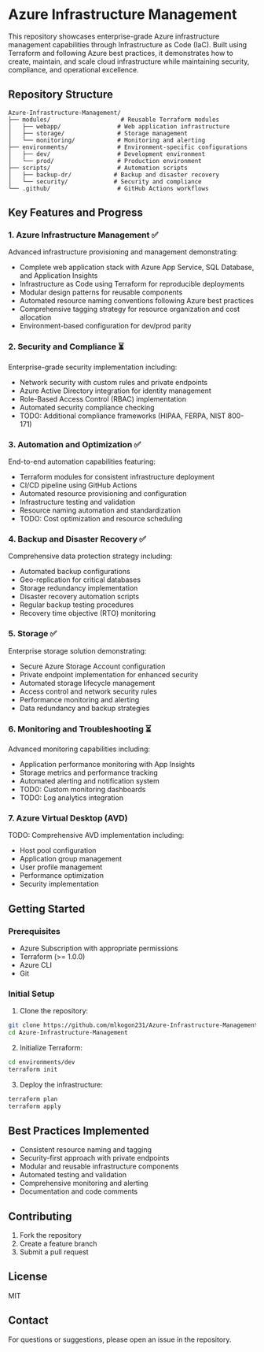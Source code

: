 # Azure Infrastructure Management

This repository showcases enterprise-grade Azure infrastructure management capabilities through Infrastructure as Code (IaC). Built using Terraform and following Azure best practices, it demonstrates how to create, maintain, and scale cloud infrastructure while maintaining security, compliance, and operational excellence.

## Repository Structure

```
Azure-Infrastructure-Management/
├── modules/                    # Reusable Terraform modules
│   ├── webapp/                # Web application infrastructure
│   ├── storage/               # Storage management
│   └── monitoring/            # Monitoring and alerting
├── environments/              # Environment-specific configurations
│   ├── dev/                   # Development environment
│   └── prod/                  # Production environment
├── scripts/                   # Automation scripts
│   ├── backup-dr/            # Backup and disaster recovery
│   └── security/             # Security and compliance
└── .github/                   # GitHub Actions workflows
```

## Key Features and Progress

### 1. Azure Infrastructure Management ✅

Advanced infrastructure provisioning and management demonstrating:

- Complete web application stack with Azure App Service, SQL Database, and Application Insights
- Infrastructure as Code using Terraform for reproducible deployments
- Modular design patterns for reusable components
- Automated resource naming conventions following Azure best practices
- Comprehensive tagging strategy for resource organization and cost allocation
- Environment-based configuration for dev/prod parity

### 2. Security and Compliance ⏳

Enterprise-grade security implementation including:

- Network security with custom rules and private endpoints
- Azure Active Directory integration for identity management
- Role-Based Access Control (RBAC) implementation
- Automated security compliance checking
- TODO: Additional compliance frameworks (HIPAA, FERPA, NIST 800-171)

### 3. Automation and Optimization ✅

End-to-end automation capabilities featuring:

- Terraform modules for consistent infrastructure deployment
- CI/CD pipeline using GitHub Actions
- Automated resource provisioning and configuration
- Infrastructure testing and validation
- Resource naming automation and standardization
- TODO: Cost optimization and resource scheduling

### 4. Backup and Disaster Recovery ✅

Comprehensive data protection strategy including:

- Automated backup configurations
- Geo-replication for critical databases
- Storage redundancy implementation
- Disaster recovery automation scripts
- Regular backup testing procedures
- Recovery time objective (RTO) monitoring

### 5. Storage ✅

Enterprise storage solution demonstrating:

- Secure Azure Storage Account configuration
- Private endpoint implementation for enhanced security
- Automated storage lifecycle management
- Access control and network security rules
- Performance monitoring and alerting
- Data redundancy and backup strategies

### 6. Monitoring and Troubleshooting ⏳

Advanced monitoring capabilities including:

- Application performance monitoring with App Insights
- Storage metrics and performance tracking
- Automated alerting and notification system
- TODO: Custom monitoring dashboards
- TODO: Log analytics integration

### 7. Azure Virtual Desktop (AVD)

TODO: Comprehensive AVD implementation including:

- Host pool configuration
- Application group management
- User profile management
- Performance optimization
- Security implementation

## Getting Started

### Prerequisites

- Azure Subscription with appropriate permissions
- Terraform (>= 1.0.0)
- Azure CLI
- Git

### Initial Setup

1. Clone the repository:

```bash
git clone https://github.com/mlkogon231/Azure-Infrastructure-Management.git
cd Azure-Infrastructure-Management
```

2. Initialize Terraform:

```bash
cd environments/dev
terraform init
```

3. Deploy the infrastructure:

```bash
terraform plan
terraform apply
```

## Best Practices Implemented

- Consistent resource naming and tagging
- Security-first approach with private endpoints
- Modular and reusable infrastructure components
- Automated testing and validation
- Comprehensive monitoring and alerting
- Documentation and code comments

## Contributing

1. Fork the repository
2. Create a feature branch
3. Submit a pull request

## License

MIT

## Contact

For questions or suggestions, please open an issue in the repository.
